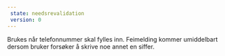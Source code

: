 ```yaml
---
 state: needsrevalidation
 version: 0
---
```

Brukes når telefonnummer skal fylles inn. Feimelding kommer umiddelbart dersom bruker forsøker å skrive noe annet en siffer.
